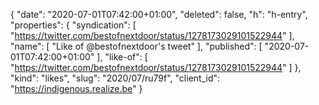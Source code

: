 {
  "date": "2020-07-01T07:42:00+01:00",
  "deleted": false,
  "h": "h-entry",
  "properties": {
    "syndication": [
      "https://twitter.com/bestofnextdoor/status/1278173029101522944"
    ],
    "name": [
      "Like of @bestofnextdoor's tweet"
    ],
    "published": [
      "2020-07-01T07:42:00+01:00"
    ],
    "like-of": [
      "https://twitter.com/bestofnextdoor/status/1278173029101522944"
    ]
  },
  "kind": "likes",
  "slug": "2020/07/ru79f",
  "client_id": "https://indigenous.realize.be"
}
